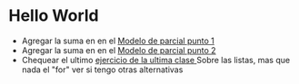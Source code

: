 # Hello World
- Agregar la suma en en el [Modelo de parcial punto 1](https://github.com/MONZONPUNTOEXE/Introduccion-a-la-Programacion-I/blob/main/Unidad%20I%20y%20II/ModelodeParcial_2/Punto_1/main.py)
- Agregar la suma en en el [Modelo de parcial punto 2](https://github.com/MONZONPUNTOEXE/Introduccion-a-la-Programacion-I/blob/main/Unidad%20I%20y%20II/ModelodeParcial_2/Punto_2/main.py)
- Chequear el ultimo [ejercicio de la ultima clase ](https://github.com/MONZONPUNTOEXE/Introduccion-a-la-Programacion-I/blob/main/Unidad%20III%20y%20IV/Clase_VII/funciones.py) Sobre las listas, mas que nada el "for" ver si tengo otras alternativas
